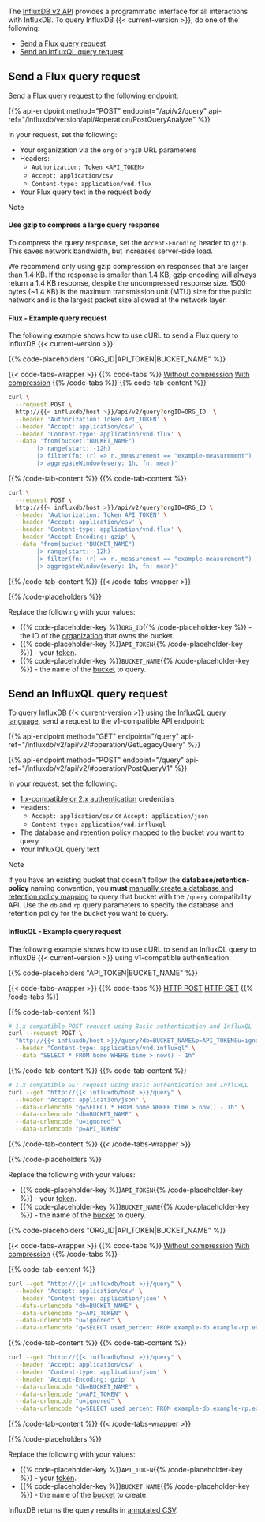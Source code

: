 
The [InfluxDB v2 API](/influxdb/version/reference/api) provides a programmatic interface for all interactions with InfluxDB.
To query InfluxDB {{< current-version >}}, do one of the following:

- [Send a Flux query request](#send-a-flux-query-request)
- [Send an InfluxQL query request](#send-an-influxql-query-request)

## Send a Flux query request

Send a Flux query request to the following endpoint:

{{% api-endpoint method="POST" endpoint="/api/v2/query" api-ref="/influxdb/version/api/#operation/PostQueryAnalyze" %}}

In your request, set the following:

- Your organization via the `org` or `orgID` URL parameters
- Headers:
  - `Authorization: Token <API_TOKEN>`
  - `Accept: application/csv`
  - `Content-type: application/vnd.flux`
- Your Flux query text in the request body

> [!Note]
> #### Use gzip to compress a large query response
> 
> To compress the query response, set the `Accept-Encoding` header to `gzip`.
> This saves network bandwidth, but increases server-side load.
> 
> We recommend only using gzip compression on responses that are larger than 1.4 KB.
> If the response is smaller than 1.4 KB, gzip encoding will always return a 1.4 KB
> response, despite the uncompressed response size.
> 1500 bytes (~1.4 KB) is the maximum transmission unit (MTU) size for the public
> network and is the largest packet size allowed at the network layer.

#### Flux - Example query request

The following example shows how to use cURL to send a Flux query to InfluxDB {{< current-version >}}:

{{% code-placeholders "ORG_ID|API_TOKEN|BUCKET_NAME" %}}

{{< code-tabs-wrapper >}}
{{% code-tabs %}}
[Without compression](#)
[With compression](#)
{{% /code-tabs %}}
{{% code-tab-content %}}
```bash
curl \
  --request POST \
  http://{{< influxdb/host >}}/api/v2/query?orgID=ORG_ID  \
  --header 'Authorization: Token API_TOKEN' \
  --header 'Accept: application/csv' \
  --header 'Content-type: application/vnd.flux' \
  --data 'from(bucket:"BUCKET_NAME")
        |> range(start: -12h)
        |> filter(fn: (r) => r._measurement == "example-measurement")
        |> aggregateWindow(every: 1h, fn: mean)'
```
{{% /code-tab-content %}}
{{% code-tab-content %}}
```bash
curl \
  --request POST \
  http://{{< influxdb/host >}}/api/v2/query?orgID=ORG_ID \
  --header 'Authorization: Token API_TOKEN' \
  --header 'Accept: application/csv' \
  --header 'Content-type: application/vnd.flux' \
  --header 'Accept-Encoding: gzip' \
  --data 'from(bucket:"BUCKET_NAME")
        |> range(start: -12h)
        |> filter(fn: (r) => r._measurement == "example-measurement")
        |> aggregateWindow(every: 1h, fn: mean)'
```
{{% /code-tab-content %}}
{{< /code-tabs-wrapper >}}

{{% /code-placeholders %}}

Replace the following with your values:

- {{% code-placeholder-key %}}`ORG_ID`{{% /code-placeholder-key %}} - the ID of the [organization](/influxdb/version/admin/organizations/) that owns the bucket.
- {{% code-placeholder-key %}}`API_TOKEN`{{% /code-placeholder-key %}} - your [token](/influxdb/version/admin/tokens/).
- {{% code-placeholder-key %}}`BUCKET_NAME`{{% /code-placeholder-key %}} - the name of the [bucket](/influxdb/version/admin/buckets/) to query.

## Send an InfluxQL query request

To query InfluxDB {{< current-version >}} using the [InfluxQL query language](/influxdb/v2/reference/syntax/influxql/), send a request to the v1-compatible API endpoint:

{{% api-endpoint method="GET" endpoint="/query" api-ref="/influxdb/v2/api/v2/#operation/GetLegacyQuery" %}}

{{% api-endpoint method="POST" endpoint="/query" api-ref="/influxdb/v2/api/v2/#operation/PostQueryV1" %}}

In your request, set the following:

- [1.x-compatible or 2.x authentication](/influxdb/v2/api-guide/influxdb-1x/#authentication) credentials
- Headers:
  - `Accept: application/csv` or `Accept: application/json`
  - `Content-type: application/vnd.influxql`
- The database and retention policy mapped to the bucket you want to query
- Your InfluxQL query text

> [!Note]
> If you have an existing bucket that doesn't follow the **database/retention-policy** naming convention,
> you **must** [manually create a database and retention policy mapping](/influxdb/v2/query-data/influxql/dbrp/#create-dbrp-mappings)
> to query that bucket with the `/query` compatibility API.
> Use the `db` and `rp` query parameters to specify the database and retention policy
> for the bucket you want to query.

#### InfluxQL - Example query request

The following example shows how to use cURL to send an InfluxQL query to InfluxDB {{< current-version >}} using v1-compatible authentication:

{{% code-placeholders "API_TOKEN|BUCKET_NAME" %}}

{{< code-tabs-wrapper >}}
{{% code-tabs %}}
[HTTP POST](#)
[HTTP GET](#)
{{% /code-tabs %}}

{{% code-tab-content %}}

```bash
# 1.x compatible POST request using Basic authentication and InfluxQL
curl --request POST \
  "http://{{< influxdb/host >}}/query?db=BUCKET_NAME&p=API_TOKEN&u=ignored" \
  --header "Content-type: application/vnd.influxql" \
  --data "SELECT * FROM home WHERE time > now() - 1h"
```
{{% /code-tab-content %}}
{{% code-tab-content %}}

```bash
# 1.x compatible GET request using Basic authentication and InfluxQL
curl --get "http://{{< influxdb/host >}}/query" \
  --header "Accept: application/json" \
  --data-urlencode "q=SELECT * FROM home WHERE time > now() - 1h" \
  --data-urlencode "db=BUCKET_NAME" \
  --data-urlencode "u=ignored" \
  --data-urlencode "p=API_TOKEN"
```
{{% /code-tab-content %}}
{{< /code-tabs-wrapper >}}

{{% /code-placeholders %}}

Replace the following with your values:

- {{% code-placeholder-key %}}`API_TOKEN`{{% /code-placeholder-key %}} - your [token](/influxdb/version/admin/tokens/).
- {{% code-placeholder-key %}}`BUCKET_NAME`{{% /code-placeholder-key %}} - the name of the [bucket](/influxdb/version/admin/buckets/) to query.

{{% code-placeholders "ORG_ID|API_TOKEN|BUCKET_NAME" %}}

{{< code-tabs-wrapper >}}
{{% code-tabs %}}
[Without compression](#)
[With compression](#)
{{% /code-tabs %}}

{{% code-tab-content %}}
```bash
curl --get "http://{{< influxdb/host >}}/query" \
  --header 'Accept: application/csv' \
  --header 'Content-type: application/json' \
  --data-urlencode "db=BUCKET_NAME" \
  --data-urlencode "p=API_TOKEN" \
  --data-urlencode "u=ignored" \
  --data-urlencode "q=SELECT used_percent FROM example-db.example-rp.example-measurement WHERE host=host1"
```
{{% /code-tab-content %}}
{{% code-tab-content %}}

```bash
curl --get "http://{{< influxdb/host >}}/query" \
  --header 'Accept: application/csv' \
  --header 'Content-type: application/json' \
  --header 'Accept-Encoding: gzip' \
  --data-urlencode "db=BUCKET_NAME" \
  --data-urlencode "p=API_TOKEN" \
  --data-urlencode "u=ignored" \
  --data-urlencode "q=SELECT used_percent FROM example-db.example-rp.example-measurement WHERE host=host1"
```
{{% /code-tab-content %}}
{{< /code-tabs-wrapper >}}

{{% /code-placeholders %}}

Replace the following with your values:

- {{% code-placeholder-key %}}`API_TOKEN`{{% /code-placeholder-key %}} - your [token](/influxdb/version/admin/tokens/).
- {{% code-placeholder-key %}}`BUCKET_NAME`{{% /code-placeholder-key %}} - the name of the [bucket](/influxdb/version/admin/buckets/) to create.

InfluxDB returns the query results in [annotated CSV](/influxdb/version/reference/syntax/annotated-csv/).
